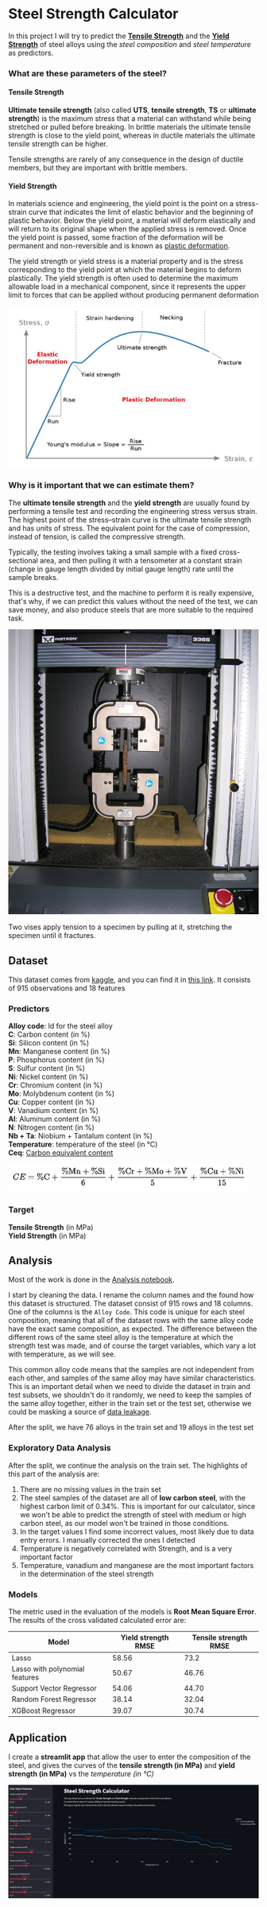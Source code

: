 # Steel Strength Calculator

In this project I will try to predict the 
[**Tensile Strength**](https://en.wikipedia.org/wiki/Ultimate_tensile_strength) and the [**Yield Strength**](https://en.wikipedia.org/wiki/Yield_(engineering)) of steel alloys using the *steel composition* and *steel temperature* as predictors.

### What are these parameters of the steel?

#### Tensile Strength

**Ultimate tensile strength** (also called 
**UTS**, **tensile strength**, **TS** or **ultimate strength**) is the maximum stress that a material can withstand while being stretched or pulled before breaking. In brittle materials the ultimate tensile strength is close to the yield point, whereas in ductile materials the ultimate tensile strength can be higher.

Tensile strengths are rarely of any consequence in the design of ductile members, but they are important with brittle members.

#### Yield Strength

In materials science and engineering, the yield point is the point on a stress-strain curve that indicates the limit of elastic behavior and the beginning of plastic behavior. Below the yield point, a material will deform elastically and will return to its original shape when the applied stress is removed. Once the yield point is passed, some fraction of the deformation will be permanent and non-reversible and is known as [plastic deformation](https://en.wikipedia.org/wiki/Deformation_(engineering)#plastic_deformation).

The yield strength or yield stress is a material property and is the stress corresponding to the yield point at which the material begins to deform plastically. The yield strength is often used to determine the maximum allowable load in a mechanical component, since it represents the upper limit to forces that can be applied without producing permanent deformation

![tensile_strength](images/Tensile-Strength.jpg)

### Why is it important that we can estimate them?

The **ultimate tensile strength** and the **yield strength** are usually found by performing a tensile test and recording the engineering stress versus strain. The highest point of the stress–strain curve is the ultimate tensile strength and has units of stress. The equivalent point for the case of compression, instead of tension, is called the compressive strength.

Typically, the testing involves taking a small sample with a fixed cross-sectional area, and then pulling it with a tensometer at a constant strain (change in gauge length divided by initial gauge length) rate until the sample breaks.

This is a destructive test, and the machine to perform it is really expensive, that's why, if we can predict this values without the need of the test, we can save money, and also produce steels that are more suitable to the required task.

![tensile_testing](images/Tensile_testing.jpg)

Two vises apply tension to a specimen by pulling at it, stretching the specimen until it fractures.

## Dataset

This dataset comes from [kaggle](https://www.kaggle.com/), and you can find it in [this link](https://www.kaggle.com/datasets/nitinsharma21/mechanical-properties-of-low-alloy-steel). It consists of 915 observations and 18 features

### Predictors

**Alloy code**: Id for the steel alloy  
**C**: Carbon content (in %)  
**Si**: Silicon content (in %)  
**Mn**: Manganese content (in %)  
**P**: Phosphorus content (in %)  
**S**: Sulfur content (in %)  
**Ni**: Nickel content (in %)  
**Cr**: Chromium content (in %)  
**Mo**: Molybdenum content (in %)  
**Cu**: Copper content (in %)  
**V**: Vanadium content (in %)  
**Al**: Aluminum content (in %)  
**N**: Nitrogen content (in %)  
**Nb + Ta**: Niobium + Tantalum content (in %)  
**Temperature**: temperature of the steel (in °C)  
**Ceq**: [Carbon equivalent content](https://en.wikipedia.org/wiki/Equivalent_carbon_content)

![carbon_eq](images/carbon_equivalent.PNG)

### Target
**Tensile Strength** (in MPa)  
**Yield Strength** (in MPa)

## Analysis

Most of the work is done in the [Analysis notebook](notebooks/Analysis.ipynb).

I start by cleaning the data. I rename the column names and the found how this dataset is structured. The dataset consist of 915 rows and 18 columns. One of the columns is the `Alloy Code`. This code is unique for each steel composition, meaning that all of the dataset rows with the same alloy code have the exact same composition, as expected. The difference between the different rows of the same steel alloy is the temperature at which the strength test was made, and of course the target variables, which vary a lot with temperature, as we will see.

This common alloy code means that the samples are not independent from each other, and samples of the same alloy may have similar characteristics. This is an important detail when we need to divide the dataset in train and test subsets, we shouldn't do it randomly, we need to keep the samples of the same alloy together, either in the train set or the test set, otherwise we could be masking a source of [data leakage](https://en.wikipedia.org/wiki/Leakage_(machine_learning)).

After the split, we have 76 alloys in the train set and 19 alloys in the test set

### Exploratory Data Analysis

After the split, we continue the analysis on the train set. The highlights of this part of the analysis are:

1. There are no missing values in the train set
2. The steel samples of the dataset are all of **low carbon steel**, with the highest carbon limit of 0.34%. This is important for our calculator, since we won't be able to predict the strength of steel with medium or high carbon steel, as our model won't be trained in those conditions.
3. In the target values I find some incorrect values, most likely due to data entry errors. I manually corrected the ones I detected
4. Temperature is negatively correlated with Strength, and is a very important factor
5. Temperature, vanadium and manganese are the most important factors in the determination of the steel strength

### Models

The metric used in the evaluation of the models is **Root Mean Square Error**. The results of the cross validated calculated error are:

|Model|Yield strength RMSE|Tensile strength RMSE|
----------|-----------------------|----------------
| Lasso | 58.56 | 73.2 |
|Lasso with polynomial features| 50.67 | 46.76|
|Support Vector Regressor| 54.06 | 44.70|
|Random Forest Regressor| 38.14 | 32.04 |
|XGBoost Regressor| 39.07 | 30.74|

## Application

I create a **streamlit app** that allow the user to enter the composition of the steel, and gives the curves of the **tensile strength (in MPa)** and **yield strength (in MPa)** vs the *temperature (in °C)*

![streamlit_app_pic](images/streamlit_app.PNG)
